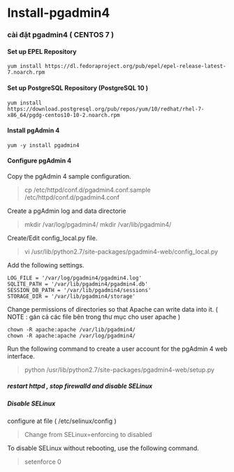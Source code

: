 # Install-pgadmin4
###  cài đặt pgadmin4 ( CENTOS 7 )


#### Set up EPEL Repository
` yum install https://dl.fedoraproject.org/pub/epel/epel-release-latest-7.noarch.rpm `


#### Set up PostgreSQL Repository (PostgreSQL 10 ) 


` yum install https://download.postgresql.org/pub/repos/yum/10/redhat/rhel-7-x86_64/pgdg-centos10-10-2.noarch.rpm ` 

#### Install pgAdmin 4

` yum -y install pgadmin4 `

#### Configure pgAdmin 4

Copy the pgAdmin 4 sample configuration.
> cp /etc/httpd/conf.d/pgadmin4.conf.sample /etc/httpd/conf.d/pgadmin4.conf

Create a pgAdmin log and data directorie

> mkdir /var/log/pgadmin4/
> mkdir /var/lib/pgadmin4/


Create/Edit config_local.py file.
> vi /usr/lib/python2.7/site-packages/pgadmin4-web/config_local.py

Add the following settings. 

```
LOG_FILE = '/var/log/pgadmin4/pgadmin4.log'
SQLITE_PATH = '/var/lib/pgadmin4/pgadmin4.db'
SESSION_DB_PATH = '/var/lib/pgadmin4/sessions'
STORAGE_DIR = '/var/lib/pgadmin4/storage'
```

Change permissions of directories so that Apache can write data into it.
( NOTE : gán cả các file  bên trong thư mục cho user apache )
```
chown -R apache:apache /var/lib/pgadmin4/
chown -R apache:apache /var/log/pgadmin4/
```

Run the following command to create a user account for the pgAdmin 4 web interface.

> python /usr/lib/python2.7/site-packages/pgadmin4-web/setup.py


#####  restart httpd , stop firewalld and disable SELinux 


##### Disable SELinux 
configure  at file ( /etc/selinux/config )


>Change from SELinux=enforcing to disabled

To disable SELinux without rebooting, use the following command.

> setenforce 0 




